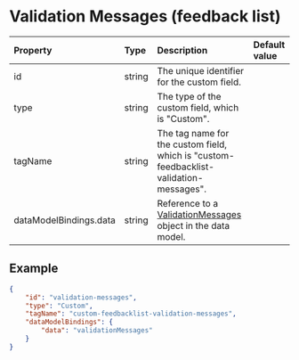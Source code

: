 # Validation Messages (feedback list)

| Property               | Type   | Description                                                                                                       | Default value |
| :--------------------- | :----- | :---------------------------------------------------------------------------------------------------------------- | :------------ |
| id                     | string | The unique identifier for the custom field.                                                                       |               |
| type                   | string | The type of the custom field, which is "Custom".                                                                  |               |
| tagName                | string | The tag name for the custom field, which is "custom-feedbacklist-validation-messages".                            |               |
| dataModelBindings.data | string | Reference to a [ValidationMessages](../../classes/system-classes/ValidationMessages.js) object in the data model. |               |

## Example

```json
{
    "id": "validation-messages",
    "type": "Custom",
    "tagName": "custom-feedbacklist-validation-messages",
    "dataModelBindings": {
        "data": "validationMessages"
    }
}
```
